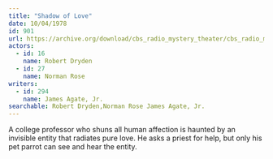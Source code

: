 ```yaml
---
title: "Shadow of Love"
date: 10/04/1978
id: 901
url: https://archive.org/download/cbs_radio_mystery_theater/cbs_radio_mystery_theater-0901-0950.zip/cbs_radio_mystery_theater-0901-0950%2Fcbsrmt_0901_shadow_of_love.mp3
actors:  
  - id: 16
    name: Robert Dryden  
  - id: 27
    name: Norman Rose
writers:  
  - id: 294
    name: James Agate, Jr.
searchable: Robert Dryden,Norman Rose James Agate, Jr.
---
```

A college professor who shuns all human affection is haunted by an invisible entity that radiates pure love. He asks a priest for help, but only his pet parrot can see and hear the entity.